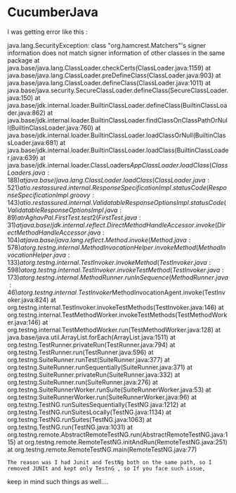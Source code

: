 # CucumberJava

 I was getting error like this :
 
 java.lang.SecurityException: class "org.hamcrest.Matchers"'s signer information does not match signer information of other classes in the same package
	at java.base/java.lang.ClassLoader.checkCerts(ClassLoader.java:1159)
	at java.base/java.lang.ClassLoader.preDefineClass(ClassLoader.java:903)
	at java.base/java.lang.ClassLoader.defineClass(ClassLoader.java:1011)
	at java.base/java.security.SecureClassLoader.defineClass(SecureClassLoader.java:150)
	at java.base/jdk.internal.loader.BuiltinClassLoader.defineClass(BuiltinClassLoader.java:862)
	at java.base/jdk.internal.loader.BuiltinClassLoader.findClassOnClassPathOrNull(BuiltinClassLoader.java:760)
	at java.base/jdk.internal.loader.BuiltinClassLoader.loadClassOrNull(BuiltinClassLoader.java:681)
	at java.base/jdk.internal.loader.BuiltinClassLoader.loadClass(BuiltinClassLoader.java:639)
	at java.base/jdk.internal.loader.ClassLoaders$AppClassLoader.loadClass(ClassLoaders.java:188)
	at java.base/java.lang.ClassLoader.loadClass(ClassLoader.java:521)
	at io.restassured.internal.ResponseSpecificationImpl.statusCode(ResponseSpecificationImpl.groovy:143)
	at io.restassured.internal.ValidatableResponseOptionsImpl.statusCode(ValidatableResponseOptionsImpl.java:89)
	at rAghavPal.FirstTest.test2(FirstTest.java:31)
	at java.base/jdk.internal.reflect.DirectMethodHandleAccessor.invoke(DirectMethodHandleAccessor.java:104)
	at java.base/java.lang.reflect.Method.invoke(Method.java:578)
	at org.testng.internal.MethodInvocationHelper.invokeMethod(MethodInvocationHelper.java:133)
	at org.testng.internal.TestInvoker.invokeMethod(TestInvoker.java:598)
	at org.testng.internal.TestInvoker.invokeTestMethod(TestInvoker.java:173)
	at org.testng.internal.MethodRunner.runInSequence(MethodRunner.java:46)
	at org.testng.internal.TestInvoker$MethodInvocationAgent.invoke(TestInvoker.java:824)
	at org.testng.internal.TestInvoker.invokeTestMethods(TestInvoker.java:146)
	at org.testng.internal.TestMethodWorker.invokeTestMethods(TestMethodWorker.java:146)
	at org.testng.internal.TestMethodWorker.run(TestMethodWorker.java:128)
	at java.base/java.util.ArrayList.forEach(ArrayList.java:1511)
	at org.testng.TestRunner.privateRun(TestRunner.java:794)
	at org.testng.TestRunner.run(TestRunner.java:596)
	at org.testng.SuiteRunner.runTest(SuiteRunner.java:377)
	at org.testng.SuiteRunner.runSequentially(SuiteRunner.java:371)
	at org.testng.SuiteRunner.privateRun(SuiteRunner.java:332)
	at org.testng.SuiteRunner.run(SuiteRunner.java:276)
	at org.testng.SuiteRunnerWorker.runSuite(SuiteRunnerWorker.java:53)
	at org.testng.SuiteRunnerWorker.run(SuiteRunnerWorker.java:96)
	at org.testng.TestNG.runSuitesSequentially(TestNG.java:1212)
	at org.testng.TestNG.runSuitesLocally(TestNG.java:1134)
	at org.testng.TestNG.runSuites(TestNG.java:1063)
	at org.testng.TestNG.run(TestNG.java:1031)
	at org.testng.remote.AbstractRemoteTestNG.run(AbstractRemoteTestNG.java:115)
	at org.testng.remote.RemoteTestNG.initAndRun(RemoteTestNG.java:251)
	at org.testng.remote.RemoteTestNG.main(RemoteTestNG.java:77)

	The reason was I had Junit and TestNg both on the same path, so I removed JUNIt and kept only TestnG , so If you face such issue,
 keep in mind such things as well....